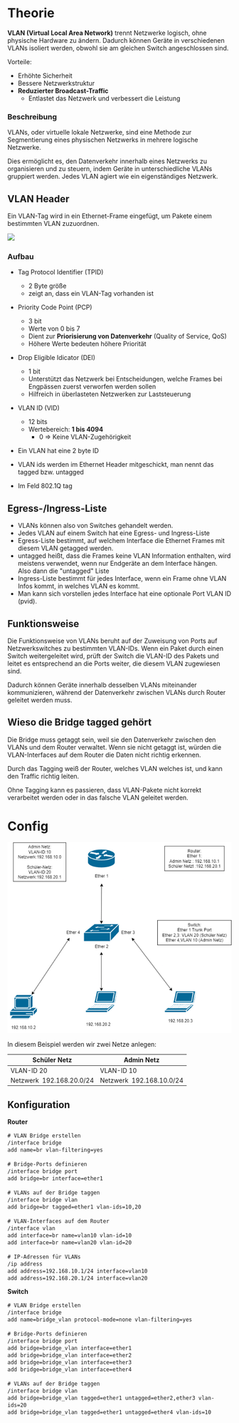 # Theorie
**VLAN (Virtual Local Area Network)** trennt Netzwerke logisch, ohne physische Hardware zu ändern. Dadurch können Geräte in verschiedenen VLANs isoliert werden, obwohl sie am gleichen Switch angeschlossen sind.

Vorteile:
- Erhöhte Sicherheit
- Bessere Netzwerkstruktur
- **Reduzierter Broadcast-Traffic**
  - Entlastet das Netzwerk und verbessert die Leistung

### Beschreibung

VLANs, oder virtuelle lokale Netzwerke, sind eine Methode zur Segmentierung eines physischen Netzwerks in mehrere logische Netzwerke. 

Dies ermöglicht es, den Datenverkehr innerhalb eines Netzwerks zu organisieren und zu steuern, indem Geräte in unterschiedliche VLANs gruppiert werden. Jedes VLAN agiert wie ein eigenständiges Netzwerk.

## VLAN Header
Ein VLAN-Tag wird in ein Ethernet-Frame eingefügt, um Pakete einem bestimmten VLAN zuzuordnen.

![](../../images/Vlan_header.jpg)
### Aufbau
- Tag Protocol Identifier (TPID)
    - 2 Byte größe
    - zeigt an, dass ein VLAN-Tag vorhanden ist

- Priority Code Point (PCP)
    - 3 bit
    - Werte von 0 bis 7
    - Dient zur **Priorisierung von Datenverkehr** (Quality of Service, QoS)
    - Höhere Werte bedeuten höhere Priorität

- Drop Eligible Idicator (DEI)
    - 1 bit
    - Unterstützt das Netzwerk bei Entscheidungen, welche Frames bei Engpässen zuerst verworfen werden sollen
    - Hilfreich in überlasteten Netzwerken zur Laststeuerung

- VLAN ID (VID)
    - 12 bits
    - Wertebereich: **1 bis 4094**
        - 0 => Keine VLAN-Zugehörigkeit


- Ein VLAN hat eine 2 byte ID
- VLAN ids werden im Ethernet Header mitgeschickt, man nennt das tagged bzw. untagged
- Im Feld 802.1Q tag

## Egress-/Ingress-Liste
- VLANs können also von Switches gehandelt werden.
- Jedes VLAN auf einem Switch hat eine Egress- und Ingress-Liste
- Egress-Liste bestimmt, auf welchem Interface die Ethernet Frames mit diesem VLAN getagged werden. 
- untagged heißt, dass die Frames keine VLAN Information enthalten, wird meistens verwendet, wenn nur Endgeräte an dem Interface hängen. Also dann die "untagged" Liste
- Ingress-Liste bestimmt für jedes Interface, wenn ein Frame ohne VLAN Infos kommt, in welches VLAN es kommt.
- Man kann sich vorstellen jedes Interface hat eine optionale Port VLAN ID (pvid).
## Funktionsweise
Die Funktionsweise von VLANs beruht auf der Zuweisung von Ports auf Netzwerkswitches zu bestimmten VLAN-IDs. Wenn ein Paket durch einen Switch weitergeleitet wird, prüft der Switch die VLAN-ID des Pakets und leitet es entsprechend an die Ports weiter, die diesem VLAN zugewiesen sind.

Dadurch können Geräte innerhalb desselben VLANs miteinander kommunizieren, während der Datenverkehr zwischen VLANs durch Router geleitet werden muss.
## Wieso die Bridge tagged gehört
Die Bridge muss getaggt sein, weil sie den Datenverkehr zwischen den VLANs und dem Router verwaltet. Wenn sie nicht getaggt ist, würden die VLAN-Interfaces auf dem Router die Daten nicht richtig erkennen.

Durch das Tagging weiß der Router, welches VLAN welches ist, und kann den Traffic richtig leiten.

Ohne Tagging kann es passieren, dass VLAN-Pakete nicht korrekt verarbeitet werden oder in das falsche VLAN geleitet werden.

# Config
![](../images/vlanConf.png)

In diesem Beispiel werden wir zwei Netze anlegen:

| Schüler Netz              | Admin Netz                |
| ------------------------- | ------------------------- |
| VLAN-ID 20                | VLAN-ID 10                |
| Netzwerk  192.168.20.0/24 | Netzwerk  192.168.10.0/24 |
## Konfiguration
**Router**
```
# VLAN Bridge erstellen
/interface bridge
add name=br vlan-filtering=yes

# Bridge-Ports definieren
/interface bridge port
add bridge=br interface=ether1

# VLANs auf der Bridge taggen
/interface bridge vlan
add bridge=br tagged=ether1 vlan-ids=10,20

# VLAN-Interfaces auf dem Router
/interface vlan
add interface=br name=vlan10 vlan-id=10
add interface=br name=vlan20 vlan-id=20

# IP-Adressen für VLANs
/ip address
add address=192.168.10.1/24 interface=vlan10
add address=192.168.20.1/24 interface=vlan20
```

**Switch**
```
# VLAN Bridge erstellen
/interface bridge
add name=bridge_vlan protocol-mode=none vlan-filtering=yes

# Bridge-Ports definieren
/interface bridge port
add bridge=bridge_vlan interface=ether1
add bridge=bridge_vlan interface=ether2
add bridge=bridge_vlan interface=ether3
add bridge=bridge_vlan interface=ether4

# VLANs auf der Bridge taggen
/interface bridge vlan
add bridge=bridge_vlan tagged=ether1 untagged=ether2,ether3 vlan-ids=20
add bridge=bridge_vlan tagged=ether1 untagged=ether4 vlan-ids=10
```
